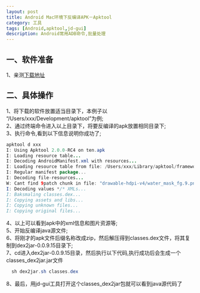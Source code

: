 ```yaml
---
layout: post
title: Android Mac环境下反编译APK－Apktool
category: 工具
tags: [Android,apktool,jd-gui]
description: Android常用ADB命令,批量处理
---
```


## 一、软件准备

1、亲测[下载地址](http://pan.baidu.com/s/1hqvvHLM)

## 二、具体操作

1、将下载的软件放置适当目录下，本例子以 “/Users/xxx/Development/apktool”为例;<br/>
2、通过终端命令进入以上目录下，将要反编译的apk放置相同目录下;<br/>
3、执行命令,看到以下信息说明你成功了;<br/>

```java
apktool d xxx
I: Using Apktool 2.0.0-RC4 on ten.apk
I: Loading resource table...
I: Decoding AndroidManifest.xml with resources...
I: Loading resource table from file: /Users/xxx/Library/apktool/framework/1.apk
I: Regular manifest package...
I: Decoding file-resources...
W: Cant find 9patch chunk in file: "drawable-hdpi-v4/water_mask_fg.9.png". Renaming it to *.png.
I: Decoding values */* XMLs...
I: Baksmaling classes.dex...
I: Copying assets and libs...
I: Copying unknown files...
I: Copying original files...
```

4、以上可以看到apk中的xml信息和图片资源等;<br/>
5、开始反编译java源文件;<br/>
6、将刚才的apk文件后缀名称改成zip，然后解压得到classes.dex文件，将其复制到dex2jar-0.0.9.15目录下;<br/>
7、cd进入dex2jar-0.0.9.15目录，然后执行以下代码,执行成功后会生成一个classes_dex2jar.jar文件<br/>

```java
  sh dex2jar.sh classes.dex
```

8、最后，用jd-gui工具打开这个classes_dex2jar包就可以看到java源代码了<br/>

















